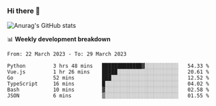 ### Hi there 👋
![Anurag's GitHub stats](https://github-readme-stats.vercel.app/api?username=jami1024&show_icons=true&theme=radical)

📊 **Weekly development breakdown**
<!--START_SECTION:waka-->

```text
From: 22 March 2023 - To: 29 March 2023

Python         3 hrs 48 mins   █████████████▓░░░░░░░░░░░   54.33 %
Vue.js         1 hr 26 mins    █████░░░░░░░░░░░░░░░░░░░░   20.61 %
Go             52 mins         ███░░░░░░░░░░░░░░░░░░░░░░   12.52 %
TypeScript     16 mins         █░░░░░░░░░░░░░░░░░░░░░░░░   04.02 %
Bash           10 mins         ▓░░░░░░░░░░░░░░░░░░░░░░░░   02.58 %
JSON           6 mins          ▒░░░░░░░░░░░░░░░░░░░░░░░░   01.55 %
```

<!--END_SECTION:waka-->
<!--
**jami1024/jami1024** is a ✨ _special_ ✨ repository because its `README.md` (this file) appears on your GitHub profile.

Here are some ideas to get you started:

- 🔭 I’m currently working on ...
- 🌱 I’m currently learning ...
- 👯 I’m looking to collaborate on ...
- 🤔 I’m looking for help with ...
- 💬 Ask me about ...
- 📫 How to reach me: ...
- 😄 Pronouns: ...
- ⚡ Fun fact: ...
-->
